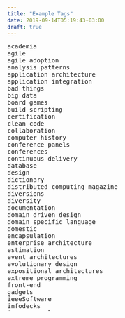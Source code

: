 ```yaml
---
title: "Example Tags"
date: 2019-09-14T05:19:43+03:00
draft: true
---
```

<pre>
academia
agile
agile adoption
analysis patterns
application architecture
application integration
bad things
big data
board games
build scripting
certification
clean code
collaboration
computer history
conference panels
conferences
continuous delivery
database
design
dictionary
distributed computing magazine
diversions
diversity
documentation
domain driven design
domain specific language
domestic
encapsulation
enterprise architecture
estimation
event architectures
evolutionary design
expositional architectures
extreme programming
front-end
gadgets
ieeeSoftware
infodecks
internet culture
interviews
language feature
language workbench
lean
legacy rehab
legal
metrics
microservices
microsoft
mobile
noSQL
object collaboration design
parser generators
photography
podcast
popular
presentations
privacy
process theory
productivity
programming platforms
project planning
projects
recruiting
refactoring
refactoring boundary
requirements analysis
retrospective
ruby
scrum
security
software craftsmanship
talk videos
team environment
team organization
technical debt
technical leadership
test categories
testing
thoughtworks
tools
travel
uml
version control
web development
web services
website
writing
</pre>